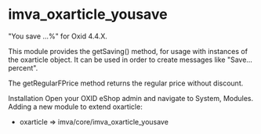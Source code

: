 imva_oxarticle_yousave
======================

"You save ...%" for Oxid 4.4.X.

This module provides the getSaving() method, for usage with instances of the oxarticle object.
It can be used in order to create messages like "Save... percent".

The getRegularFPrice method returns the regular price without discount.

Installation
Open your OXID eShop admin and navigate to System, Modules.
Adding a new module to extend oxarticle:
*	oxarticle => imva/core/imva_oxarticle_yousave